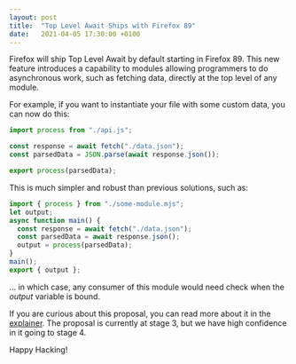 ```yaml
---
layout: post
title:  "Top Level Await Ships with Firefox 89"
date:   2021-04-05 17:30:00 +0100
---
```


Firefox will ship Top Level Await by default starting in Firefox 89. This new feature introduces a capability to modules allowing programmers to do asynchronous work, such as fetching data, directly at the top level of any module.

For example, if you want to instantiate your file with some custom data, you can now do this:

```js
import process from "./api.js";

const response = await fetch("./data.json");
const parsedData = JSON.parse(await response.json());

export process(parsedData);
```

This is much simpler and robust than previous solutions, such as:

```js
import { process } from "./some-module.mjs";
let output;
async function main() {
  const response = await fetch("./data.json");
  const parsedData = await response.json();
  output = process(parsedData);
}
main();
export { output };
```
... in which case, any consumer of this module would need check when the _output_ variable is bound.

If you are curious about this proposal, you can read more about it in the
[explainer](https://github.com/tc39/proposal-top-level-await). The
proposal is currently at stage 3, but we have high confidence in it going to stage 4.

Happy Hacking!
